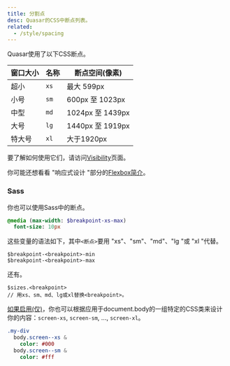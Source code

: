 ```yaml
---
title: 分割点
desc: Quasar的CSS中断点列表。
related:
  - /style/spacing
---
```


Quasar使用了以下CSS断点。

| 窗口大小 | 名称 | 断点空间(像素) |
| --- | --- | --- |
| 超小 | `xs` | 最大 599px |
| 小号 | `sm` | 600px 至 1023px |
| 中型 | `md` | 1024px 至 1439px |
| 大号 | `lg` | 1440px 至 1919px |
| 特大号 | `xl` | 大于1920px |

要了解如何使用它们，请访问[Visibility](/style/visibility)页面。

你可能还想看看 "响应式设计 "部分的[Flexbox简介](/layout/grid/introduction-to-flexbox#responsive-design)。

### Sass

你也可以使用Sass中的断点。

```sass
@media (max-width: $breakpoint-xs-max)
  font-size: 10px
```

这些变量的语法如下，其中`<断点>`要用 "xs"、"sm"、"md"、"lg "或 "xl "代替。

```
$breakpoint-<breakpoint>-min
$breakpoint-<breakpoint>-max
```

还有。

```
$sizes.<breakpoint>
// 用xs、sm、md、lg或xl替换<breakpoint>。
```

[如果启用(仅)](/options/screen-plugin#how-to-enable-body-classes)，你也可以根据应用于document.body的一组特定的CSS类来设计你的内容：`screen-xs`, `screen-sm`, ..., `screen-xl`。

```sass
.my-div
  body.screen--xs &
    color: #000
  body.screen--sm &
    color: #fff
```
